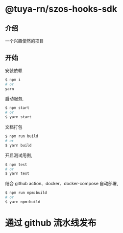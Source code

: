 # @tuya-rn/szos-hooks-sdk

## 介绍

一个兴趣使然的项目

## 开始

安装依赖

```bash
$ npm i
# or
yarn
```

启动服务,

```bash
$ npm start
# or
$ yarn start
```

文档打包

```bash
$ npm run build
# or
$ yarn build
```

开启测试用例,

```bash
$ npm test
# or
$ yarn test
```

结合 github action、docker、docker-compose 自动部署,

```bash
$ npm run npm:build
# or
$ yarn npm:build
```

# 通过 github 流水线发布
